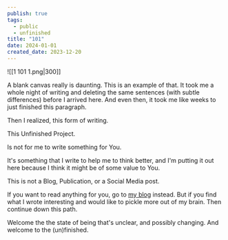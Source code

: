 ```yaml
---
publish: true
tags:
  - public
  - unfinished
title: "101"
date: 2024-01-01
created_date: 2023-12-20
---
```

![[1 101 1.png|300]]

A blank canvas really is daunting. This is an example of that. It took me a whole night of writing and deleting the same sentences (with subtle differences) before I arrived here. And even then, it took me like weeks to just finished this paragraph.

Then I realized, this form of writing.

This Unfinished Project.

Is not for me to write something for You.

It's something that I write to help me to think better, and I'm putting it out here because I think it might be of some value to You.

This is not a Blog, Publication, or a Social Media post.

If you want to read anything for you, go to [my blog](adityarp.com) instead. But if you find what I wrote interesting and would like to pickle more out of my brain. Then continue down this path.

Welcome the the state of being that's unclear, and possibly changing. And welcome to the (un)finished.
